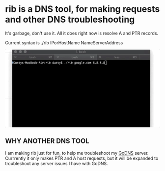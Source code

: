 # rib is a DNS tool, for making requests and other DNS troubleshooting
It's garbage, don't use it. All it does right now is resolve A and PTR records.

Current syntax is ./rib IPorHostName NameServerAddress


![Animated Example](rib.gif)

## WHY ANOTHER DNS TOOL
I am making rib just for fun, to help me troubleshoot my [GoDNS](https://github.com/bsdpunk/GoDNS) server. Currrently it only makes PTR and A host requests, but it will be expanded to troubleshoot any server issues I have with GoDNS.

